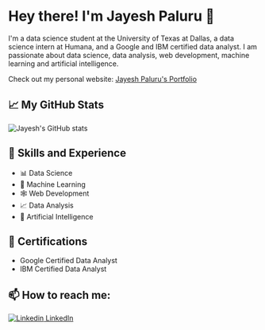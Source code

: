 # Hey there! I'm Jayesh Paluru 👋

I'm a data science student at the University of Texas at Dallas, a data science intern at Humana, and a Google and IBM certified data analyst. I am passionate about data science, data analysis, web development, machine learning and artificial intelligence.

Check out my personal website: [Jayesh Paluru's Portfolio](https://portfolio-jayesh-palurus-projects.vercel.app/)

## 📈 My GitHub Stats

![Jayesh's GitHub stats](https://github-readme-stats.vercel.app/api?username=jayeshpaluru&show_icons=true&theme=radical)

## 💼 Skills and Experience
* 📊 Data Science
* 🤖 Machine Learning
* 🕸️ Web Development
* 📈 Data Analysis
* 🧠 Artificial Intelligence

## 🏅 Certifications
* Google Certified Data Analyst
* IBM Certified Data Analyst


## 📫 How to reach me: 
[![Linkedin](https://i.stack.imgur.com/gVE0j.png) LinkedIn](https://www.linkedin.com/in/jayeshpaluru/)